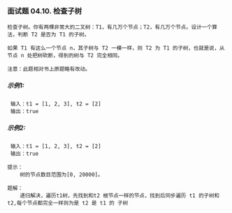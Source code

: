 ### 面试题 04.10. 检查子树

```text
检查子树。你有两棵非常大的二叉树：T1，有几万个节点；T2，有几万个节点。设计一个算法，判断 T2 是否为 T1 的子树。

如果 T1 有这么一个节点 n，其子树与 T2 一模一样，则 T2 为 T1 的子树，也就是说，从节点 n 处把树砍断，得到的树与 T2 完全相同。

注意：此题相对书上原题略有改动。
```

##### 示例1:

```text
 输入：t1 = [1, 2, 3], t2 = [2]
 输出：true
```
##### 示例2:

```text
 输入：t1 = [1, 2, 3], t2 = [2]
 输出：true
```

```text
提示：
    树的节点数目范围为[0, 20000]。
```
```text
题解：
    递归解决，遍历t1树，先找到和t2 根节点一样的节点，找到后同步遍历 t1 的子树和 t2,每个节点都完全一样则为是 t2 是 t1 的 子树
```